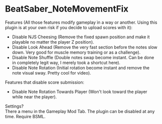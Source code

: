 # BeatSaber_NoteMovementFix  

Features (All those features modify gameplay ìn a way or another. Using this plugin is at your own risk if you decide to upload scores with it):  
- Disable NJS Cheesing (Remove the fixed spawn position and make it playable no matter the player Z position).  
- Disable Look Ahead (Remove the very fast section before the notes slow down. Very good for muscle memory training or as a challenge).  
- Disable Note Shuffle (Double notes swap become instant. Can be done in completely legit way, I merely took a shortcut here).  
- Disable Note Rotation (Initial rotation become instant and remove the note visual sway. Pretty cool for video).  

Features that disable score submission:  
- Disable Note Rotation Towards Player (Won't look toward the player while near the player).   

Settings?  
There a menu in the Gameplay Mod Tab. The plugin can be disabled at any time. Require BSML.

